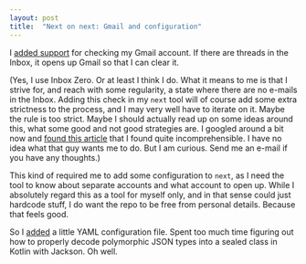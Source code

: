 ```yaml
---
layout: post
title:  "Next on next: Gmail and configuration"
---
```


I [added support](https://github.com/skagedal/next/compare/415a1245f7efbe4ce40767a75137bb124976d32d...01874c2488852ada90ed9fe8d21899821de4ab89) for checking my Gmail account. If there are threads in the Inbox, it opens up Gmail so that I can clear it.

(Yes, I use Inbox Zero. Or at least I think I do. What it means to me is that I strive for, and reach with some regularity, a state where there are no e-mails in the Inbox. Adding this check in my `next` tool will of course add some extra strictness to the process, and I may very well have to iterate on it. Maybe the rule is too strict. Maybe I should actually read up on some ideas around this, what some good and not good strategies are. I googled around a bit now and [found this article](https://www.lifehack.org/articles/lifehack/ultimate-way-inbox-zero.html) that I found quite incomprehensible. I have no idea what that guy wants me to do. But I am curious. Send me an e-mail if you have any thoughts.)

This kind of required me to add some configuration to `next`, as I need the tool to know about separate accounts and what account to open up. While I absolutely regard this as a tool for myself only, and in that sense could just hardcode stuff, I do want the repo to be free from personal details. Because that feels good. 

So I [added](https://github.com/skagedal/next/compare/01874c2488852ada90ed9fe8d21899821de4ab89...3e3933a8f3a637f0a92c635efd26ab2c409f4ef8) a little YAML configuration file. Spent too much time figuring out how to properly decode polymorphic JSON types into a sealed class in Kotlin with Jackson.  Oh well.